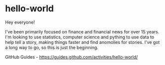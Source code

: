 # hello-world

Hey everyone!

I've been primarily focused on finance and financial news for over 15 years. 
I'm looking to use statistics, computer science and pything to use data to help tell a story, making things faster
and find anomolies for stories. I've got a long way to go, so this is just the beginning.


GitHub Guides - https://guides.github.com/activities/hello-world/
